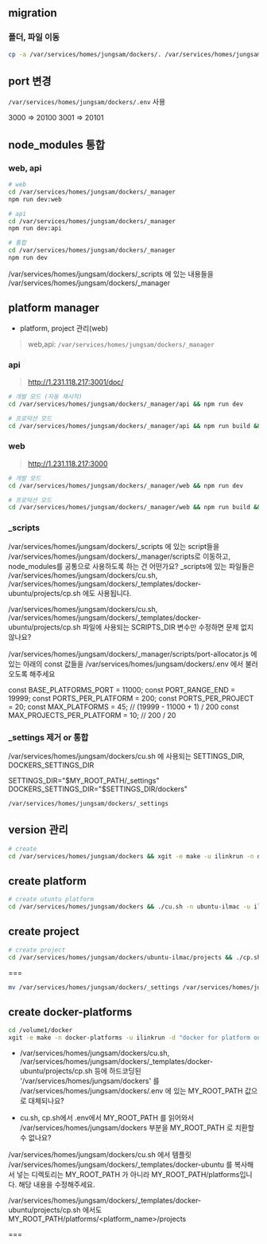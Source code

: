 ## migration

### 폴더, 파일 이동

```sh
cp -a /var/services/homes/jungsam/dockers/. /var/services/homes/jungsam/dockers/
```

## port 변경

`/var/services/homes/jungsam/dockers/.env` 사용

3000 => 20100
3001 => 20101

## node_modules 통합

### web, api
```sh
# web
cd /var/services/homes/jungsam/dockers/_manager
npm run dev:web

# api
cd /var/services/homes/jungsam/dockers/_manager
npm run dev:api

# 통합
cd /var/services/homes/jungsam/dockers/_manager
npm run dev
```

/var/services/homes/jungsam/dockers/_scripts 에 있는 내용들을 /var/services/homes/jungsam/dockers/_manager



## platform manager
- platform, project 관리(web)

> web,api: `/var/services/homes/jungsam/dockers/_manager`


### api

> http://1.231.118.217:3001/doc/

```sh
# 개발 모드 (자동 재시작)
cd /var/services/homes/jungsam/dockers/_manager/api && npm run dev

# 프로덕션 모드
cd /var/services/homes/jungsam/dockers/_manager/api && npm run build && npm run start
```

### web

> http://1.231.118.217:3000

```sh
# 개발 모드
cd /var/services/homes/jungsam/dockers/_manager/web && npm run dev

# 프로덕션 모드
cd /var/services/homes/jungsam/dockers/_manager/web && npm run build && npm run start

```

### _scripts

/var/services/homes/jungsam/dockers/_scripts 에 있는 script들을 /var/services/homes/jungsam/dockers/_manager/scripts로 이동하고, node_modules를 공통으로 사용하도록 하는 건 어떤가요?
_scripts에 있는 파일들은 /var/services/homes/jungsam/dockers/cu.sh, /var/services/homes/jungsam/dockers/_templates/docker-ubuntu/projects/cp.sh 에도 사용됩니다.


/var/services/homes/jungsam/dockers/cu.sh, /var/services/homes/jungsam/dockers/_templates/docker-ubuntu/projects/cp.sh 파일에 사용되는 SCRIPTS_DIR 변수만 수정하면 문제 없지 않나요?


/var/services/homes/jungsam/dockers/_manager/scripts/port-allocator.js 에 있는 아래의 const 값들을 /var/services/homes/jungsam/dockers/.env 에서 불러오도록 해주세요

const BASE_PLATFORMS_PORT = 11000;
const PORT_RANGE_END = 19999;
const PORTS_PER_PLATFORM = 200;
const PORTS_PER_PROJECT = 20;
const MAX_PLATFORMS = 45; // (19999 - 11000 + 1) / 200
const MAX_PROJECTS_PER_PLATFORM = 10; // 200 / 20


### _settings 제거 or 통합

/var/services/homes/jungsam/dockers/cu.sh 에 사용되는 SETTINGS_DIR, DOCKERS_SETTINGS_DIR

SETTINGS_DIR="$MY_ROOT_PATH/_settings"
DOCKERS_SETTINGS_DIR="$SETTINGS_DIR/dockers"

```
/var/services/homes/jungsam/dockers/_settings
```


## version 관리

```sh
# create
cd /var/services/homes/jungsam/dockers && xgit -e make -u ilinkrun -n dockers -d "illmac dockers & docker manager in ilmac NAS"
```


## create platform

```sh
# create utuntu platform
cd /var/services/homes/jungsam/dockers && ./cu.sh -n ubuntu-ilmac -u ilinkrun -d "ilmac ubuntu docker server(개발 및 운영)"
```

## create project

```sh
# create project
cd /var/services/homes/jungsam/dockers/ubuntu-ilmac/projects && ./cp.sh -n ilmac-work-web -u ilinkrun -d "ilmac 업무관리 웹앱"
```

===


```sh
mv /var/services/homes/jungsam/dockers/_settings /var/services/homes/jungsam/dockers/_settings
```

## create docker-platforms

```sh
cd /volume1/docker
xgit -e make -n docker-platforms -u ilinkrun -d "docker for platform on ilmac NAS"


```

- /var/services/homes/jungsam/dockers/cu.sh, /var/services/homes/jungsam/dockers/_templates/docker-ubuntu/projects/cp.sh 등에 하드코딩된 '/var/services/homes/jungsam/dockers' 를 /var/services/homes/jungsam/dockers/.env 에 있는 MY_ROOT_PATH 값으로 대체되나요?

- cu.sh, cp.sh에서 .env에서 MY_ROOT_PATH 를 읽어와서 /var/services/homes/jungsam/dockers 부분을 MY_ROOT_PATH 로 치환할 수 없나요?

 /var/services/homes/jungsam/dockers/cu.sh 에서 템플릿 /var/services/homes/jungsam/dockers/_templates/docker-ubuntu 를 복사해서 넣는 디렉토리는 MY_ROOT_PATH 가 아니라 MY_ROOT_PATH/platforms입니다. 해당 내용을 수정해주세요.


 /var/services/homes/jungsam/dockers/_templates/docker-ubuntu/projects/cp.sh 에서도 MY_ROOT_PATH/platforms/<platform_name>/projects

===


